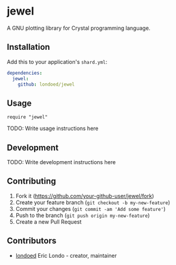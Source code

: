 # jewel

A GNU plotting library for Crystal programming language.

## Installation

Add this to your application's `shard.yml`:

```yaml
dependencies:
  jewel:
    github: londoed/jewel
```

## Usage

```crystal
require "jewel"
```

TODO: Write usage instructions here

## Development

TODO: Write development instructions here

## Contributing

1. Fork it (<https://github.com/your-github-user/jewel/fork>)
2. Create your feature branch (`git checkout -b my-new-feature`)
3. Commit your changes (`git commit -am 'Add some feature'`)
4. Push to the branch (`git push origin my-new-feature`)
5. Create a new Pull Request

## Contributors

- [londoed](https://github.com/londoed) Eric Londo - creator, maintainer
